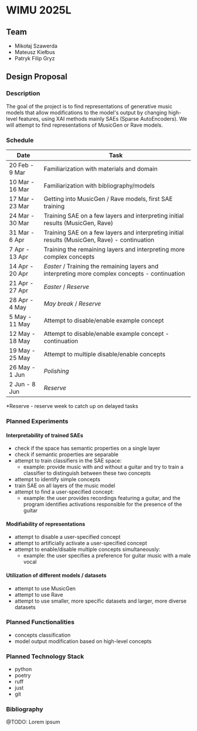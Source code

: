 # WIMU 2025L

## Team
- Mikołaj Szawerda
- Mateusz Kiełbus
- Patryk Filip Gryz

## Design Proposal

### Description
The goal of the project is to find representations of generative music models that allow modifications to the model's output by changing high-level features, using XAI methods mainly SAEs (Sparse AutoEncoders). We will attempt to find representations of MusicGen or Rave models.

### Schedule

| Date            | Task                                     |
|-----------------|------------------------------------------|
| 20 Feb - 9 Mar  | Familiarization with materials and domain|
| 10 Mar - 16 Mar | Familiarization with bibliography/models |
| 17 Mar - 23 Mar | Getting into MusicGen / Rave models, first SAE training |
| 24 Mar - 30 Mar | Training SAE on a few layers and interpreting initial results (MusicGen, Rave) |
| 31 Mar - 6 Apr  | Training SAE on a few layers and interpreting initial results (MusicGen, Rave) - continuation |
| 7 Apr - 13 Apr  | Training the remaining layers and interpreting more complex concepts |
| 14 Apr - 20 Apr | *Easter* / Training the remaining layers and interpreting more complex concepts - continuation |
| 21 Apr - 27 Apr | *Easter* / *Reserve*                     |
| 28 Apr - 4 May  | *May break* / *Reserve*                  |
| 5 May - 11 May  | Attempt to disable/enable example concept |
| 12 May - 18 May | Attempt to disable/enable example concept - continuation |
| 19 May - 25 May | Attempt to multiple disable/enable concepts |
| 26 May - 1 Jun  | *Polishing*                              |
| 2 Jun - 8 Jun   | *Reserve*                                |

\*Reserve - reserve week to catch up on delayed tasks

### Planned Experiments

#### Interpretability of trained SAEs  
- check if the space has semantic properties on a single layer  
- check if semantic properties are separable  
- attempt to train classifiers in the SAE space:  
  - example: provide music with and without a guitar and try to train a classifier to distinguish between these two concepts  
- attempt to identify simple concepts  
- train SAE on all layers of the music model  
- attempt to find a user-specified concept:  
  - example: the user provides recordings featuring a guitar, and the program identifies activations responsible for the presence of the guitar  

#### Modifiability of representations  
- attempt to disable a user-specified concept  
- attempt to artificially activate a user-specified concept  
- attempt to enable/disable multiple concepts simultaneously:  
  - example: the user specifies a preference for guitar music with a male vocal  

#### Utilization of different models / datasets  
- attempt to use MusicGen  
- attempt to use Rave  
- attempt to use smaller, more specific datasets and larger, more diverse datasets  

### Planned Functionalities
- concepts classification
- model output modification based on high-level concepts

### Planned Technology Stack
- python
- poetry
- ruff 
- just
- git

### Bibliography
@TODO: Lorem ipsum
